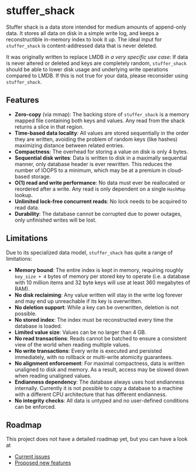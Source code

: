 # stuffer_shack

Stuffer shack is a data store intended for medium amounts of append-only data. It stores all data on disk in a simple write log, and keeps a reconstructible in-memory index to look it up. The ideal input for `stuffer_shack` is content-addressed data that is never deleted.

It was originally written to replace LMDB *in a very specific use case*: If data is never altered or deleted and keys are completely random, `stuffer_shack` should be able to lower disk usage and underlying write operations compared to LMDB. If this is not true for your data, please reconsider using `stuffer_shack`.

## Features

* **Zero-copy** (via mmap): The backing store of `stuffer_shack` is a memory mapped file containing both keys and values. Any read from the shack returns a slice in that region.
* **Time-based data locality**: All values are stored sequentially in the order they are written, avoiding the problem of random keys (like hashes) maximizing distance between related entries.
* **Compactness**: The overhead for storing a value on disk is only 4 bytes.
* **Sequential disk writes**: Data is written to disk in a maximally sequential manner, only database header is ever rewritten. This reduces the number of IOOPS to a minimum, which may be at a premium in cloud-based storage.
* **O(1) read and write performance**: No data must ever be reallocated or reordered after a write. Any read is only dependent on a single `HashMap` lookup.
* **Unlimited lock-free concurrent reads**: No lock needs to be acquired to read data.
* **Durability**: The database cannot be corrupted due to power outages, only unfinished writes will be lost.

## Limitations

Due to its specialized data model, `stuffer_shack` has quite a range of limitations:

* **Memory bound**: The entire index is kept in memory, requiring roughly `key_size + 4` bytes of memory per stored key to operate (i.e. a database with 10 million items and 32 byte keys will use at least 360 megabytes of RAM).
* **No disk reclaiming**: Any value written will stay in the write log forever and may end up unreachable if its key is overwritten.
* **No deletion support**: While a key can be overwritten, deletion is not possible.
* **No stored index**: The index must be reconstructed every time the database is loaded.
* **Limited value size**: Values can be no larger than 4 GB.
* **No read transactions**: Reads cannot be batched to ensure a consistent view of the world when reading multiple values.
* **No write transactions**: Every write is executed and persisted immediately, with no rollback or multi-write atomicity guarantees.
* **No alignment enforcement**: For maximal compactness, data is written unaligned to disk and memory. As a result, access may be slowed down when reading unaligned values.
* **Endianness dependency**: The database always uses host endianness internally. Currently it is not possible to copy a database to a machine with a different CPU architecture that has different endianness.
* **No integrity checks**: All data is untyped and no user-defined conditions can be enforced.

## Roadmap

This project does not have a detailed roadmap yet, but you can have a look at

* [Current issues](https://github.com/marc-casperlabs/stuffer_shack/labels/bug)
* [Proposed new features](https://github.com/marc-casperlabs/stuffer_shack/labels/enhancement)
